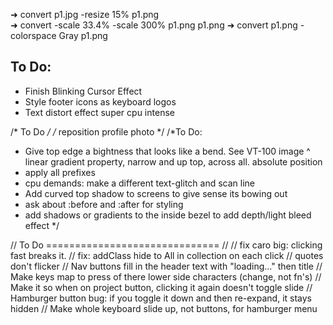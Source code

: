 ➜ convert p1.jpg -resize 15% p1.png            
➜ convert -scale 33.4% -scale 300% p1.png p1.png
➜ convert  p1.png -colorspace Gray p1.png   

## To Do:

- Finish Blinking Cursor Effect
- Style footer icons as keyboard logos
- Text distort effect super cpu intense

/* To Do */
/* reposition profile photo */
/*To Do:
- Give top edge a bightness that looks like a bend. See VT-100 image
 ^ linear gradient property, narrow and up top, across all. absolute position
- apply all prefixes
- cpu demands: make a different text-glitch and scan line
- Add curved top shadow to screens to give sense its bowing out
- ask about :before and :after for styling
- add shadows or gradients to the inside bezel to add depth/light bleed effect
 */

 // To Do ============================== //
// fix caro big: clicking fast breaks it. 
//  fix: addClass hide to All in collection on each click
// quotes don't flicker
// Nav buttons fill in the header text with "loading..." then title
// Make keys map to press of there lower side characters (change, not fn's)
// Make it so when on project button, clicking it again doesn't toggle slide
// Hamburger button bug: if you toggle it down and then re-expand, it stays hidden 
// Make whole keyboard slide up, not buttons, for hamburger menu